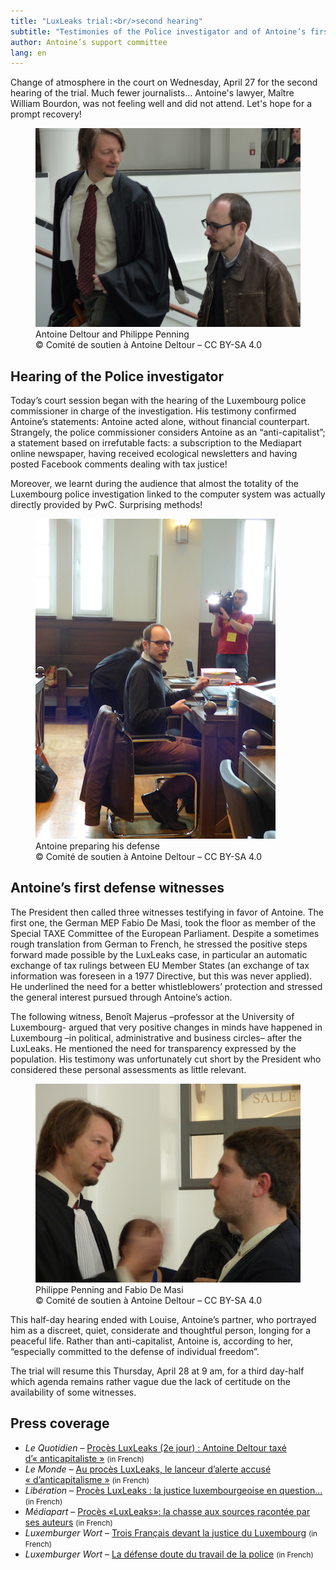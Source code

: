 ```yaml
---
title: "LuxLeaks trial:<br/>second hearing"
subtitle: "Testimonies of the Police investigator and of Antoine’s first defense witnesses."
author: Antoine’s support committee
lang: en
---
```


Change of atmosphere in the court on Wednesday, April 27 for the second hearing of the trial. Much fewer journalists... Antoine's lawyer, Maître William Bourdon, was not feeling well and did not attend. Let's hope for a prompt recovery!

<figure>
  <img src="/images/news/2016-04-27-antoine-penning.jpg" alt="Antoine Deltour and Philippe Penning before the hearing"/>
  <figcaption>Antoine Deltour and Philippe Penning<br/>&copy; Comité de soutien à Antoine Deltour – CC BY-SA 4.0</figcaption>
</figure>

## Hearing of the Police investigator

Today’s court session began with the hearing of the Luxembourg police commissioner in charge of the investigation. His testimony confirmed Antoine’s statements: Antoine acted alone, without financial counterpart. Strangely, the police commissioner considers Antoine as an “anti-capitalist”; a statement based on irrefutable facts: a subscription to the Mediapart online newspaper, having received ecological newsletters and having posted Facebook comments dealing with tax justice!

Moreover, we learnt during the audience that almost the totality of the Luxembourg police investigation linked to the computer system was actually directly provided by PwC. Surprising methods!

<figure>
  <img src="/images/news/2016-04-27-antoine.jpg" alt="Antoine, sitting at the defense desk"/>
  <figcaption>Antoine preparing his defense<br/>&copy; Comité de soutien à Antoine Deltour – CC BY-SA 4.0</figcaption>
</figure>

## Antoine’s first defense witnesses

The President then called three witnesses testifying in favor of Antoine. The first one, the German MEP Fabio De Masi, took the floor as member of the Special TAXE Committee of the European Parliament. Despite a sometimes rough translation from German to French, he stressed the positive steps forward made possible by the LuxLeaks case, in particular an automatic exchange of tax rulings between EU Member States (an exchange of tax information was foreseen in a 1977 Directive, but this was never applied). He underlined the need for a better whistleblowers’ protection and stressed the general interest pursued through Antoine’s action.
 
The following witness, Benoît Majerus –professor at the University of Luxembourg- argued that very positive changes in minds have happened in Luxembourg –in political, administrative and business circles– after the LuxLeaks. He mentioned the need for transparency expressed by the population. His testimony was unfortunately cut short by the President who considered these personal assessments as little relevant.

<figure>
  <img src="/images/news/2016-04-27-demasi-penning.jpg" alt="German MEP Fabi De Masi chatting with Philippe Penning"/>
  <figcaption>Philippe Penning and Fabio De Masi<br/>&copy; Comité de soutien à Antoine Deltour – CC BY-SA 4.0</figcaption>
</figure>
 
This half-day hearing ended with Louise, Antoine’s partner, who portrayed him as a discreet, quiet, considerate and thoughtful person, longing for a peaceful life. Rather than anti-capitalist, Antoine is, according to her, “especially committed to the defense of individual freedom”.
 
The trial will resume this Thursday, April 28 at 9 am, for a third day-half which agenda remains rather vague due the lack of certitude on the availability of some witnesses.

## Press coverage

- _Le Quotidien_ – [Procès LuxLeaks (2e jour) : Antoine Deltour taxé d’« anticapitaliste »](http://www.lequotidien.lu/affaire-luxleaks/proces-luxleaks-deltour-anticapitaliste/) <small>(in French)</small>
- _Le Monde_ – [Au procès LuxLeaks, le lanceur d’alerte accusé « d’anticapitalisme »](http://www.lemonde.fr/international/article/2016/04/27/au-proces-luxleaks-le-lanceur-d-alerte-accuse-d-anticapitalisme_4909822_3210.html) <small>(in French)</small>
- _Libération_ – [Procès LuxLeaks : la justice luxembourgeoise en question...](http://www.liberation.fr/france/2016/04/27/proces-luxleaks-la-justice-luxembourgeoise-en-question_1449031) <small>(in French)</small>
- _Médiapart_ – [Procès «LuxLeaks»: la chasse aux sources racontée par ses auteurs](https://www.mediapart.fr/journal/economie/260416/proces-luxleaks-la-chasse-aux-sources-racontee-par-ses-auteurs) <small>(in French)</small>
- _Luxemburger Wort_ – [Trois Français devant la justice du Luxembourg](http://www.wort.lu/fr/economie/deuxieme-journee-de-proces-trois-francais-devant-la-justice-du-luxembourg-572069ca1bea9dff8fa76c67) <small>(in French)</small>
- _Luxemburger Wort_ – [La défense doute du travail de la police](http://www.wort.lu/de/business/proces-luxleaks-la-defense-doute-du-travail-de-la-police-5720ff691bea9dff8fa76d18) <small>(in French)</small>
